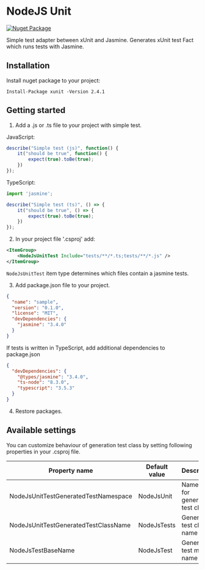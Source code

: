# NodeJS Unit

[![Nuget Package](https://flat.badgen.net/nuget/v/Adeptik.NodeJsUnit)](https://www.nuget.org/packages/Adeptik.NodeJsUnit/)

Simple test adapter between xUnit and Jasmine. Generates xUnit test Fact which runs tests with Jasmine.

## Installation

Install nuget package to your project:
```
Install-Package xunit -Version 2.4.1
```

## Getting started

1. Add a .js or .ts file to your project with simple test.

JavaScript:
```js
describe("Simple test (js)", function() {
    it("should be true", function() {
        expect(true).toBe(true);
    })
});
```

TypeScript:
```ts
import 'jasmine';

describe("Simple test (ts)", () => {
    it("should be true", () => {
        expect(true).toBe(true);
    })
});
```

2. In your project file '.csproj' add:
```xml
<ItemGroup>
    <NodeJsUnitTest Include="tests/**/*.ts;tests/**/*.js" />
</ItemGroup>
```

`NodeJsUnitTest` item type determines which files contain a jasmine tests.

3. Add package.json file to your project.

```json
{
  "name": "sample",
  "version": "0.1.0",
  "license": "MIT",
  "devDependencies": {
    "jasmine": "3.4.0"
  }
}
```

If tests is written in TypeScript, add additional dependencies to package.json
```json
{
  "devDependencies": {
    "@types/jasmine": "3.4.0",
    "ts-node": "8.3.0",
    "typescript": "3.5.3"
  }
}
```
4. Restore packages.

## Available settings

You can customize behaviour of generation test class by setting following properties in your .csproj file.

| Property name                        | Default value | Description                        |
|--------------------------------------|---------------|------------------------------------|
| NodeJsUnitTestGeneratedTestNamespace | NodeJsUnit    | Namespace for generated test class |
| NodeJsUnitTestGeneratedTestClassName | NodeJsTests   | Generated test class name          |
| NodeJsTestBaseName                   | NodeJsTest    | Generated test method name         |
